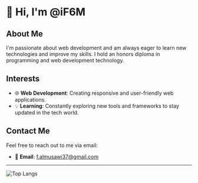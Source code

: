 # 👋 Hi, I'm @iF6M

## About Me
I'm passionate about web development and am always eager to learn new technologies and improve my skills. I hold an honors diploma in programming and web development technology.

## Interests
- 🌐 **Web Development**: Creating responsive and user-friendly web applications.
- 💡 **Learning**: Constantly exploring new tools and frameworks to stay updated in the tech world.

## Contact Me
Feel free to reach out to me via email:
- 📧 **Email**: [f.almusawi37@gmail.com](mailto:f.almusawi37@gmail.com)

---

![Top Langs](https://github-readme-stats.vercel.app/api/top-langs/?username=iF6M&layout=compact&theme=default&hide_border=true&title_color=778491&text_color=778491&bg_color=22272e&icon_color=001a47)

